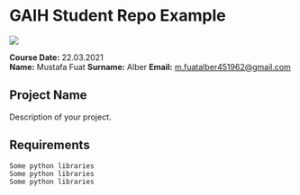 # GAIH Student Repo Example
![](img/newlogo.png)

**Course Date:** 22.03.2021  
**Name:** Mustafa Fuat 
**Surname:** Alber
**Email:** m.fuatalber451962@gmail.com  
  

## Project Name
Description of your project.

## Requirements
```
Some python libraries
Some python libraries
Some python libraries
```


